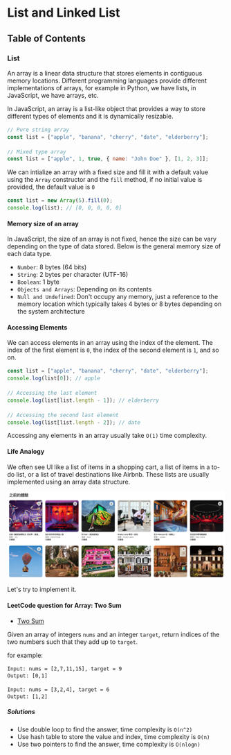 # List and Linked List

## Table of Contents

### List

An array is a linear data structure that stores elements in contiguous memory locations. Different programming languages provide different implementations of arrays, for example in Python, we have lists, in JavaScript, we have arrays, etc.

In JavaScript, an array is a list-like object that provides a way to store different types of elements and it is dynamically resizable.

```javascript
// Pure string array
const list = ["apple", "banana", "cherry", "date", "elderberry"];

// Mixed type array
const list = ["apple", 1, true, { name: "John Doe" }, [1, 2, 3]];
```

We can intialize an array with a fixed size and fill it with a default value using the `Array` constructor and the `fill` method, if no initial value is provided, the default value is `0`

```javascript
const list = new Array(5).fill(0);
console.log(list); // [0, 0, 0, 0, 0]
```

#### Memory size of an array

In JavaScript, the size of an array is not fixed, hence the size can be vary depending on the type of data stored. Below is the general memory size of each data type.

- `Number`: 8 bytes (64 bits)
- `String`: 2 bytes per character (UTF-16)
- `Boolean`: 1 byte
- `Objects and Arrays`: Depending on its contents
- `Null and Undefined`: Don't occupy any memory, just a reference to the memory location which typically takes 4 bytes or 8 bytes depending on the system architecture

#### Accessing Elements

We can access elements in an array using the index of the element. The index of the first element is `0`, the index of the second element is `1`, and so on.

```javascript
const list = ["apple", "banana", "cherry", "date", "elderberry"];
console.log(list[0]); // apple

// Accessing the last element
console.log(list[list.length - 1]); // elderberry

// Accessing the second last element
console.log(list[list.length - 2]); // date
```

Accessing any elements in an array usually take `O(1)` time complexity.

#### Life Analogy

We often see UI like a list of items in a shopping cart, a list of items in a to-do list, or a list of travel destinations like Airbnb. These lists are usually implemented using an array data structure.

![airbnb](./screenshots/airbnb.png)

Let's try to implement it.

#### LeetCode question for Array: Two Sum

- [Two Sum](https://leetcode.com/problems/two-sum/)

Given an array of integers `nums` and an integer `target`, return indices of the two numbers such that they add up to `target`.

for example:

```plaintext
Input: nums = [2,7,11,15], target = 9
Output: [0,1]

Input: nums = [3,2,4], target = 6
Output: [1,2]
```

##### Solutions

- Use double loop to find the answer, time complexity is `O(n^2)`
- Use hash table to store the value and index, time complexity is `O(n)`
- Use two pointers to find the answer, time complexity is `O(nlogn)`
